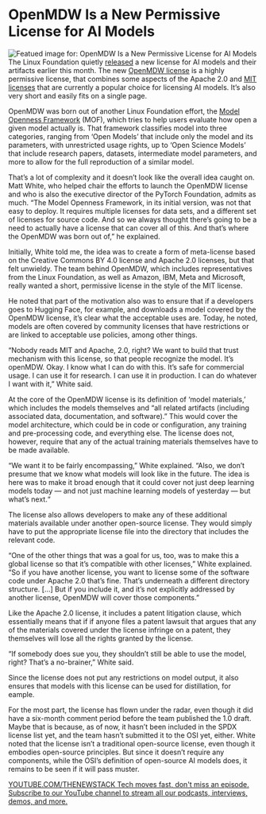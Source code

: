 # OpenMDW Is a New Permissive License for AI Models
![Featued image for: OpenMDW Is a New Permissive License for AI Models](https://cdn.thenewstack.io/media/2025/05/47368cdf-virginia-johnson-qmnnzj_ok-m-unsplash-1024x768.jpg)
The Linux Foundation quietly [released](https://openmdw.ai/) a new license for AI models and their artifacts earlier this month. The new [OpenMDW license](https://openmdw.ai/license/) is a highly permissive license, that combines some aspects of the Apache 2.0 and [MIT licenses](https://opensource.org/license/mit) that are currently a popular choice for licensing AI models. It’s also very short and easily fits on a single page.

OpenMDW was born out of another Linux Foundation effort, the [Model Openness Framework](https://isitopen.ai/) (MOF), which tries to help users evaluate how open a given model actually is. That framework classifies model into three categories, ranging from ‘Open Models’ that include only the model and its parameters, with unrestricted usage rights, up to ‘Open Science Models’ that include research papers, datasets, intermediate model parameters, and more to allow for the full reproduction of a similar model.

That’s a lot of complexity and it doesn’t look like the overall idea caught on. Matt White, who helped chair the efforts to launch the OpenMDW license and who is also the executive director of the PyTorch Foundation, admits as much. “The Model Openness Framework, in its initial version, was not that easy to deploy. It requires multiple licenses for data sets, and a different set of licenses for source code. And so we always thought there’s going to be a need to actually have a license that can cover all of this. And that’s where the OpenMDW was born out of,” he explained.

Initially, White told me, the idea was to create a form of meta-license based on the Creative Commons BY 4.0 license and Apache 2.0 licenses, but that felt unwieldy. The team behind OpenMDW, which includes representatives from the Linux Foundation, as well as Amazon, IBM, Meta and Microsoft, really wanted a short, permissive license in the style of the MIT license.

He noted that part of the motivation also was to ensure that if a developers goes to Hugging Face, for example, and downloads a model covered by the OpenMDW license, it’s clear what the acceptable uses are. Today, he noted, models are often covered by community licenses that have restrictions or are linked to acceptable use policies, among other things.

“Nobody reads MIT and Apache, 2.0, right? We want to build that trust mechanism with this license, so that people recognize the model. It’s openMDW. Okay. I know what I can do with this. It’s safe for commercial usage. I can use it for research. I can use it in production. I can do whatever I want with it,” White said.

At the core of the OpenMDW license is its definition of ‘model materials,’ which includes the models themselves and “all related artifacts (including associated data, documentation, and software).” This would cover the model architecture, which could be in code or configuration, any training and pre-processing code, and everything else. The license does not, however, require that any of the actual training materials themselves have to be made available.

“We want it to be fairly encompassing,” White explained. “Also, we don’t presume that we know what models will look like in the future. The idea is here was to make it broad enough that it could cover not just deep learning models today — and not just machine learning models of yesterday — but what’s next.“

The license also allows developers to make any of these additional materials available under another open-source license. They would simply have to put the appropriate license file into the directory that includes the relevant code.

“One of the other things that was a goal for us, too, was to make this a global license so that it’s compatible with other licenses,” White explained. “So if you have another license, you want to license some of the software code under Apache 2.0 that’s fine. That’s underneath a different directory structure. […] But if you include it, and it’s not explicitly addressed by another license, OpenMDW will cover those components.”

Like the Apache 2.0 license, it includes a patent litigation clause, which essentially means that if if anyone files a patent lawsuit that argues that any of the materials covered under the license infringe on a patent, they themselves will lose all the rights granted by the license.

“If somebody does sue you, they shouldn’t still be able to use the model, right? That’s a no-brainer,” White said.

Since the license does not put any restrictions on model output, it also ensures that models with this license can be used for distillation, for eample.

For the most part, the license has flown under the radar, even though it did have a six-month comment period before the team published the 1.0 draft. Maybe that is because, as of now, it hasn’t been included in the SPDX license list yet, and the team hasn’t submitted it to the OSI yet, either. White noted that the license isn’t a traditional open-source license, even though it embodies open-source principles. But since it doesn’t require any components, while the OSI’s definition of open-source AI models does, it remains to be seen if it will pass muster.

[
YOUTUBE.COM/THENEWSTACK
Tech moves fast, don't miss an episode. Subscribe to our YouTube
channel to stream all our podcasts, interviews, demos, and more.
](https://youtube.com/thenewstack?sub_confirmation=1)